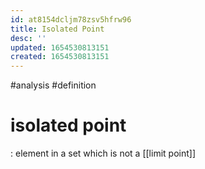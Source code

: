 ```yaml
---
id: at8154dcljm78zsv5hfrw96
title: Isolated Point
desc: ''
updated: 1654530813151
created: 1654530813151
---
```

#analysis #definition 
# isolated point
: element in a set which is not a [[limit point]]
